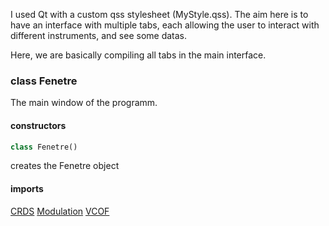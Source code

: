 I used Qt with a custom qss stylesheet (MyStyle.qss). 
The aim here is to have an interface with multiple tabs, each allowing the user to interact with different instruments, and see some datas.

Here, we are basically compiling all tabs in the main interface. 
### class Fenetre
The main window of the programm.
#### constructors
```python
class Fenetre()
```
creates the Fenetre object

#### imports
[CRDS](https://github.com/camille-evey/General-program/blob/24d97de1a6419d66f083ea40f095d9bc443c03a8/Doc%20Programme%20V1/Onglet%20CRDS.md)
[Modulation](https://github.com/camille-evey/General-program/blob/24d97de1a6419d66f083ea40f095d9bc443c03a8/Doc%20Programme%20V1/Onglet%20Modulation.md)
[VCOF](https://github.com/camille-evey/General-program/blob/24d97de1a6419d66f083ea40f095d9bc443c03a8/Doc%20Programme%20V1/Onglet%20VCOF.md)
